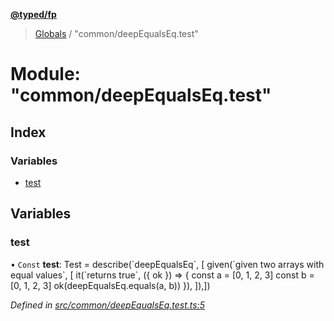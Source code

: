 **[@typed/fp](../README.md)**

> [Globals](../globals.md) / "common/deepEqualsEq.test"

# Module: "common/deepEqualsEq.test"

## Index

### Variables

* [test](_common_deepequalseq_test_.md#test)

## Variables

### test

• `Const` **test**: Test = describe(\`deepEqualsEq\`, [ given(\`given two arrays with equal values\`, [ it(\`returns true\`, ({ ok }) => { const a = [0, 1, 2, 3] const b = [0, 1, 2, 3] ok(deepEqualsEq.equals(a, b)) }), ]),])

*Defined in [src/common/deepEqualsEq.test.ts:5](https://github.com/TylorS/typed-fp/blob/ac98ca1/src/common/deepEqualsEq.test.ts#L5)*
